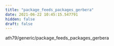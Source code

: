 ```yaml
---
title: "package_feeds_packages_gerbera"
date: 2021-06-22 10:45:15.547791
hidden: false
draft: false
---
```


ath79/generic/package_feeds_packages_gerbera

